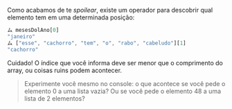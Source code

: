 Como acabamos de te _spoilear_, existe um operador para descobrir qual elemento tem em uma determinada posição:

``` javascript
ム mesesDolAno[0]
"janeiro"
ム ["esse", "cachorro", "tem", "o", "rabo", "cabeludo"][1]
"cachorro"
```

Cuidado! O índice que você informa deve ser menor que o comprimento do array, ou coisas ruins podem acontecer.

> Experimente você mesmo no console: o que acontece se você pede o elemento 0 a uma lista vazia? Ou se você pede o elemento 48 a uma lista de 2 elementos?
